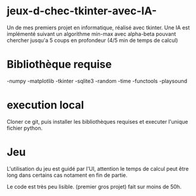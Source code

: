 # jeux-d-chec-tkinter-avec-IA-
Un de mes premiers projet en informatique, réalisé avec tkinter. Une IA est implémenté suivant un algorithme min-max avec alpha-beta pouvant chercher jusqu'a 5 coups en profondeur (4/5 min de temps de calcul)


# Bibliothèque requise 

-numpy
-matplotlib
-tkinter
-sqlite3
-random
-time
-functools
-playsound

# execution local

Cloner ce git, puis installer les bibliothèques requises et executer l'unique fichier python.

# Jeu 

L'utilisation du jeu est guidé par l'UI, attention le temps de calcul peut être long dans certains cas notament en fin de partie.

Le code est très peu lisible. (premier gros projet) fait sur moins de 50h.
